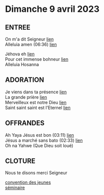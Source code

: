# Dimanche 9 avril 2023   
  
## ENTREE  
On m'a dit Seigneur [lien](https://www.youtube.com/watch?v=KtcRm9Uo9wA)  
Alleluia amen (06:36) [lien](https://www.youtube.com/watch?v=KtcRm9Uo9wA)  

Jéhova eh [lien](https://www.youtube.com/watch?v=9-GEbT_67LA)  
Pour cet immense bohneur [lien](https://www.youtube.com/watch?v=3qS_4VLzYHg)  
Alleluia Hosanna   
  
## ADORATION  
Je viens dans ta présence [lien](https://www.youtube.com/watch?v=eEYzbwGT4lU)  
La grande prière [lien](https://www.youtube.com/watch?v=Fb_iRuhfdJA)   
Merveilleux est notre Dieu [lien](https://www.youtube.com/watch?v=cIoSR2fHzOo&t=864s)   
Saint saint saint est l'Eternel [lien](https://www.youtube.com/watch?v=0SSoYHb51tY)   
  
## OFFRANDES  
Ah Yaya Jésus est bon (03:11)  [lien](https://www.youtube.com/watch?v=ARJriqGOoyk)  
Jésus a marché sans bato (02:33) [lien](https://www.youtube.com/watch?v=YJtOyfHnhm8)  
Oh na Yahwe (Que Dieu soit loué)  
  
## CLOTURE  
Nous te disons merci Seigneur   

[convention des jeunes](convention_des_jeunes)  
[séminaire](séminaire)  
